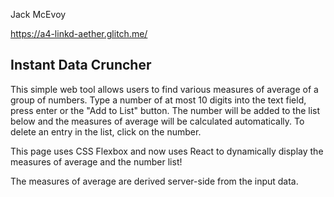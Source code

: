 Jack McEvoy

https://a4-linkd-aether.glitch.me/

## Instant Data Cruncher
This simple web tool allows users to find various measures of average of a group of numbers. Type a number of at most 10 digits into the text field, press enter or the "Add to List" button. The number will be added to the list below and the measures of average will be calculated automatically. To delete an entry in the list, click on the number.

This page uses CSS Flexbox and now uses React to dynamically display the measures of average and the number list!

The measures of average are derived server-side from the input data.
